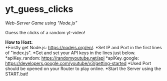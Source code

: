 # yt_guess_clicks
<i>Web-Server Game using "Node.js"</i>

Guess the clicks of a random yt-video!

<b>How to Host:</b>  
*Firstly get Node.js: https://nodejs.org/en/.
*Set IP and Port in the first lines of "index.js".
*Get and set your API keys in the lines just below.
	*apiKey_random: https://randomyoutube.net/api
	*apiKey_google: https://developers.google.com/youtube/v3/getting-started
*Used Port should be opened on your Router to play online.
*Start the Server using the START.bat!
